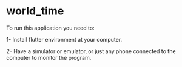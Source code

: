 # world_time

To run this application you need to:

1- Install flutter environment at your computer.

2- Have a simulator or emulator, or just any phone connected to the computer to monitor the program.